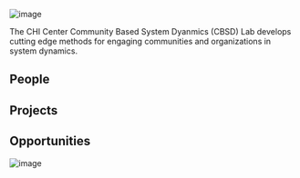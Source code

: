 ![image](https://user-images.githubusercontent.com/8854922/124340159-2dc3c180-db81-11eb-9ced-9d561fc54065.png)

The CHI Center Community Based System Dyanmics (CBSD) Lab develops cutting edge methods for engaging communities and organizations in system dynamics.  

## People

## Projects

## Opportunities



![image](https://user-images.githubusercontent.com/8854922/124619880-030a8f00-de47-11eb-818f-83f4d092068d.png)

